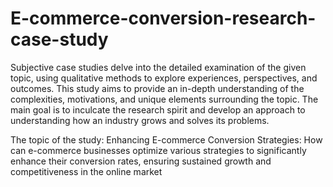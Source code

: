 # E-commerce-conversion-research-case-study 
Subjective case studies delve into the detailed examination of the given topic, using qualitative methods to explore experiences, perspectives, and outcomes. This study aims to provide an in-depth understanding of the complexities, motivations, and unique elements surrounding the topic. The main goal is to inculcate the research spirit and develop an approach to understanding how an industry grows and solves its problems.

The topic of the study:
Enhancing E-commerce Conversion Strategies: How can e-commerce businesses optimize various strategies to significantly enhance their conversion rates, ensuring sustained growth and competitiveness in the online market
